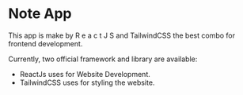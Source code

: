 # Note App

This app is make by R e a c t J S and TailwindCSS the best combo for frontend development.

Currently, two official framework and library are available:

- ReactJs uses for Website Development.
- TailwindCSS uses for styling the website.
